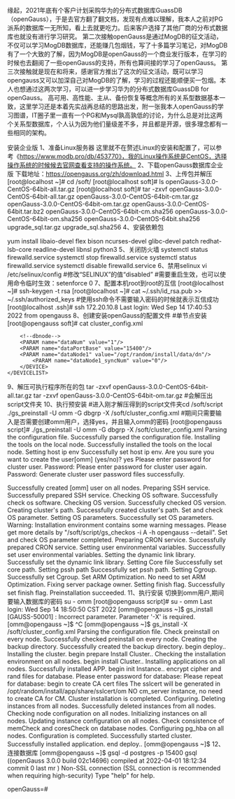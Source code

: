 缘起，2021年底有个客户计划采购华为的分布式数据库GuassDB（openGauss），于是去官方翻了翻文档，发现有点难以理解，我本人之前对PG派系的数据库一无所知，看上去就更吃力。后来客户选择了其他厂商的分布式数据库也就没有进行学习研究。
第二次接触openGauss是通过MogDB的征文活动，不仅可以学习MogDB数据库，还能赚几包烟钱，写了十多篇学习笔记，对MogDB有了一个大致的了解，因为MogDB是openGauss的一个商业发行版本，在学习的时候也去翻阅了一些openGauss的支持，所有也算间接的学习了openGauss。
第三次接触就是现在和将来，感谢官方推出了这次的征文活动，既可以学习opengauss又可以加深自己对MogDB的了解，学习的过程还能顺便买一包烟。本人也想通过这两次学习，可以进一步学习华为的分布式数据库GuassDB for openGauss。
高可用、高性能、主从、备份恢复等概念所有的关系型数据基本一致，这里学习还是本着先实战再总结的思路出发，附一张我本人openGauss的学习图谱，IT圈子里一直有一个PG和Mysql孰高孰低的讨论，为什么总是对比这两个关系型数据库，个人认为因为他们量级差不多，并且都是开源，很多理念都有一些相同的架构。

安装企业版
1、准备Linux服务器
这里就不在赘述Linux的安装和配置了，可以参考《https://www.modb.pro/db/453770》，我的Linux操作系统是CentOS，选择操作系统的时候候去官网查看支持的操作系统。
2、下载openGauss数据库企业版
下载地址：https://opengauss.org/zh/download.html
3、上传包并解压
[root@localhost ~]# cd /soft/
[root@localhost soft]# ls
openGauss-3.0.0-CentOS-64bit-all.tar.gz
[root@localhost soft]# tar -zxvf openGauss-3.0.0-CentOS-64bit-all.tar.gz 
openGauss-3.0.0-CentOS-64bit-cm.tar.gz
openGauss-3.0.0-CentOS-64bit-om.tar.gz
openGauss-3.0.0-CentOS-64bit.tar.bz2
openGauss-3.0.0-CentOS-64bit-cm.sha256
openGauss-3.0.0-CentOS-64bit-om.sha256
openGauss-3.0.0-CentOS-64bit.sha256
upgrade_sql.tar.gz
upgrade_sql.sha256
4、安装依赖包

yum install libaio-devel flex bison ncurses-devel glibc-devel patch redhat-lsb-core readline-devel libnsl python3
5、关闭防火墙
systemctl status firewalld.service
systemctl stop firewalld.service
systemctl status firewalld.service
systemctl disable firewalld.service
6、禁用selinux
vi /etc/selinux/config
#修改“SELINUX”的值“disabled”
#需要重启生效，也可以使用命令临时生效：setenforce 0
7、配置本机root到root的互信
[root@localhost ~]# ssh-keygen -t rsa
[root@localhost ~]# cat ~/.ssh/id_rsa.pub >> ~/.ssh/authorized_keys
#使用ssh命令不需要输入密码的时候就表示互信成功
[root@localhost .ssh]# ssh 172.20.10.8
Last login: Wed Sep 14 17:40:53 2022 from opengauss
8、创建安装openGauss的配置文件
#单节点安装
[root@opengauss soft]# cat cluster_config.xml 
<?xml version="1.0" encoding="UTF-8"?>
<ROOT>
    <!-- openGauss整体信息 -->
    <CLUSTER>
        <!-- 数据库名称 -->
        <PARAM name="clusterName" value="dbsingle" />
        <!-- 数据库节点名称(hostname) -->
        <PARAM name="nodeNames" value="opengauss" />
        <!-- 数据库安装目录-->
        <PARAM name="gaussdbAppPath" value="/opt/random/install/app" />
        <!-- 日志目录-->
        <PARAM name="gaussdbLogPath" value="/var/log/omm" />
        <!-- 临时文件目录-->
        <PARAM name="tmpMppdbPath" value="/opt/random/tmp" />
        <!-- 数据库工具目录-->
        <PARAM name="gaussdbToolPath" value="/opt/random/install/om" />
        <!-- 数据库core文件目录-->
        <PARAM name="corePath" value="/opt/random/corefile" />
        <!-- 节点IP，与数据库节点名称列表一一对应 -->
        <PARAM name="backIp1s" value="172.20.10.8"/> 
    </CLUSTER>
    <!-- 每台服务器上的节点部署信息 -->
    <DEVICELIST>
        <!-- 节点1上的部署信息 -->
        <DEVICE sn="opengauss">
            <!-- 节点1的主机名称 -->
            <PARAM name="name" value="opengauss"/>
            <!-- 节点1所在的AZ及AZ优先级 -->
            <PARAM name="azName" value="AZ1"/>
            <PARAM name="azPriority" value="1"/>
            <!-- 节点1的IP，如果服务器只有一个网卡可用，将backIP1和sshIP1配置成同一个IP -->
            <PARAM name="backIp1" value="172.20.10.8"/>
            <PARAM name="sshIp1" value="172.20.10.8"/>
               
	    <!--dbnode-->
	    <PARAM name="dataNum" value="1"/>
	    <PARAM name="dataPortBase" value="15400"/>
	    <PARAM name="dataNode1" value="/opt/random/install/data/dn"/>
            <PARAM name="dataNode1_syncNum" value="0"/>
        </DEVICE>
    </DEVICELIST>
</ROOT>
9、解压可执行程序所在的包
tar -zxvf openGauss-3.0.0-CentOS-64bit-all.tar.gz
tar -zxvf openGauss-3.0.0-CentOS-64bit-om.tar.gz
#会解压出script文件夹
10、执行预安装
#进入刚才解压得到的script文件夹cd /soft/script
./gs_preinstall -U omm -G dbgrp -X /soft/cluster_config.xml
#期间只需要输入是否需要创建omm用户，选择yes，并且输入omm的密码
[root@opengauss script]# ./gs_preinstall -U omm -G dbgrp -X /soft/cluster_config.xml
Parsing the configuration file.
Successfully parsed the configuration file.
Installing the tools on the local node.
Successfully installed the tools on the local node.
Setting host ip env
Successfully set host ip env.
Are you sure you want to create the user[omm] (yes/no)? yes
Please enter password for cluster user.
Password: 
Please enter password for cluster user again.
Password: 
Generate cluster user password files successfully.

Successfully created [omm] user on all nodes.
Preparing SSH service.
Successfully prepared SSH service.
Checking OS software.
Successfully check os software.
Checking OS version.
Successfully checked OS version.
Creating cluster's path.
Successfully created cluster's path.
Set and check OS parameter.
Setting OS parameters.
Successfully set OS parameters.
Warning: Installation environment contains some warning messages.
Please get more details by "/soft/script/gs_checkos -i A -h opengauss --detail".
Set and check OS parameter completed.
Preparing CRON service.
Successfully prepared CRON service.
Setting user environmental variables.
Successfully set user environmental variables.
Setting the dynamic link library.
Successfully set the dynamic link library.
Setting Core file
Successfully set core path.
Setting pssh path
Successfully set pssh path.
Setting Cgroup.
Successfully set Cgroup.
Set ARM Optimization.
No need to set ARM Optimization.
Fixing server package owner.
Setting finish flag.
Successfully set finish flag.
Preinstallation succeeded.
11、执行安装
切换到omm用户,期间要输入数据库的密码
su - omm
[root@opengauss script]# su - omm
Last login: Wed Sep 14 18:50:50 CST 2022
[omm@opengauss ~]$ gs_install
[GAUSS-50001] : Incorrect parameter. Parameter '-X' is required.
[omm@opengauss ~]$ ^C
[omm@opengauss ~]$ gs_install -X /soft/cluster_config.xml 
Parsing the configuration file.
Check preinstall on every node.
Successfully checked preinstall on every node.
Creating the backup directory.
Successfully created the backup directory.
begin deploy..
Installing the cluster.
begin prepare Install Cluster..
Checking the installation environment on all nodes.
begin install Cluster..
Installing applications on all nodes.
Successfully installed APP.
begin init Instance..
encrypt cipher and rand files for database.
Please enter password for database:
Please repeat for database:
begin to create CA cert files
The sslcert will be generated in /opt/random/install/app/share/sslcert/om
NO cm_server instance, no need to create CA for CM.
Cluster installation is completed.
Configuring.
Deleting instances from all nodes.
Successfully deleted instances from all nodes.
Checking node configuration on all nodes.
Initializing instances on all nodes.
Updating instance configuration on all nodes.
Check consistence of memCheck and coresCheck on database nodes.
Configuring pg_hba on all nodes.
Configuration is completed.
Successfully started cluster.
Successfully installed application.
end deploy..
[omm@opengauss ~]$ 
12、连接数据库
[omm@opengauss ~]$ gsql -d postgres -p 15400
gsql ((openGauss 3.0.0 build 02c14696) compiled at 2022-04-01 18:12:34 commit 0 last mr  )
Non-SSL connection (SSL connection is recommended when requiring high-security)
Type "help" for help.

openGauss=# 
